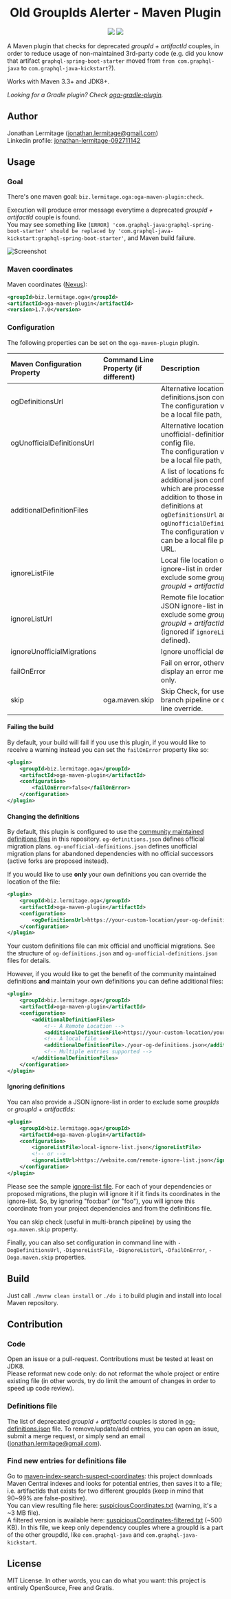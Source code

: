 <h1 align="center">
    Old GroupIds Alerter - Maven Plugin
</h1>

<p align="center">
    <a href="https://github.com/jonathanlermitage/oga-maven-plugin/blob/master/LICENSE.txt"><img src="https://img.shields.io/github/license/jonathanlermitage/oga-maven-plugin.svg"/></a>
    <a href="https://search.maven.org/artifact/biz.lermitage.oga/oga-maven-plugin"><img src="https://img.shields.io/maven-central/v/biz.lermitage.oga/oga-maven-plugin.svg"/></a>
</p>

A Maven plugin that checks for deprecated *groupId + artifactId* couples, in order to reduce usage of non-maintained 3rd-party code (e.g. did you know that artifact `graphql-spring-boot-starter` moved from `from com.graphql-java` to `com.graphql-java-kickstart`?).

Works with Maven 3.3+ and JDK8+.

*Looking for a Gradle plugin? Check [oga-gradle-plugin](https://github.com/jonathanlermitage/oga-gradle-plugin).*

## Author

Jonathan Lermitage (<jonathan.lermitage@gmail.com>)  
Linkedin profile: [jonathan-lermitage-092711142](https://www.linkedin.com/in/jonathan-lermitage-092711142/)

## Usage

### Goal

There's one maven goal: `biz.lermitage.oga:oga-maven-plugin:check`.

Execution will produce error  message everytime a deprecated *groupId + artifactId* couple is found.  
You may see something like `[ERROR] 'com.graphql-java:graphql-spring-boot-starter' should be replaced by 'com.graphql-java-kickstart:graphql-spring-boot-starter'`, and Maven build failure.

![Screenshot](terminal-error-screenshot.png)

### Maven coordinates

Maven coordinates ([Nexus](https://oss.sonatype.org/#nexus-search;quick~oga-maven-plugin)):

```xml
<groupId>biz.lermitage.oga</groupId>
<artifactId>oga-maven-plugin</artifactId>
<version>1.7.0</version>
```

### Configuration

The following properties can be set on the `oga-maven-plugin` plugin.

| Maven Configuration Property | Command Line Property (if different) | Description                                                                                                                                                                                                                               | Default Value                                                                                                 |
|:-----------------------------|:-------------------------------------|:------------------------------------------------------------------------------------------------------------------------------------------------------------------------------------------------------------------------------------------|:--------------------------------------------------------------------------------------------------------------|
| ogDefinitionsUrl             |                                      | Alternative location for og-definitions.json config file.<br/>The configuration value can be a local file path, or a URL.                                                                                                                 | https://raw.githubusercontent.com/jonathanlermitage/oga-maven-plugin/master/uc/og-definitions.json            |
| ogUnofficialDefinitionsUrl   |                                      | Alternative location for og-unofficial-definitions.json config file.<br/>The configuration value can be a local file path, or a URL.                                                                                                      | https://raw.githubusercontent.com/jonathanlermitage/oga-maven-plugin/master/uc/og-unofficial-definitions.json |
| additionalDefinitionFiles    |                                      | A list of locations for additional json config files which are processed in addition to those in the definitions at `ogDefinitionsUrl` and `ogUnofficialDefinitionsUrl`.<br/>The configuration values can be a local file path, or a URL. |                                                                                                               |
| ignoreListFile               |                                      | Local file location of a JSON ignore-list in order to exclude some *groupIds* or *groupId + artifactIds*.                                                                                                                                 |                                                                                                               |
| ignoreListUrl                |                                      | Remote file location of a JSON ignore-list in order to exclude some *groupIds* or *groupId + artifactIds* (ignored if `ignoreListFile` is defined).                                                                                       |                                                                                                               |
| ignoreUnofficialMigrations   |                                      | Ignore unofficial definitions.                                                                                                                                                                                                            | `false`                                                                                                       |
| failOnError                  |                                      | Fail on error, otherwise display an error message only.                                                                                                                                                                                   | `true`                                                                                                        |
| skip                         | oga.maven.skip                       | Skip Check, for use in multi branch pipeline or command line override.                                                                                                                                                                    | `false`                                                                                                       |


#### Failing the build

By default, your build will fail if you use this plugin, if you would like to receive a warning instead you can set the `failOnError` property like so:
```xml
<plugin>
    <groupId>biz.lermitage.oga</groupId>
    <artifactId>oga-maven-plugin</artifactId>
    <configuration>
        <failOnError>false</failOnError>
    </configuration>
</plugin>
```

#### Changing the definitions

By default, this plugin is configured to use the [community maintained definitions files](https://github.com/jonathanlermitage/oga-maven-plugin/tree/master/uc) in 
this repository. `og-definitions.json` defines official migration plans. `og-unofficial-definitions.json` defines unofficial migration plans for abandoned dependencies with no official successors (active forks are proposed instead).

If you would like to use **only** your own definitions you can override the location of the file:
```xml
<plugin>
    <groupId>biz.lermitage.oga</groupId>
    <artifactId>oga-maven-plugin</artifactId>
    <configuration>
        <ogDefinitionsUrl>https://your-custom-location/your-og-definitions.json</ogDefinitionsUrl>
    </configuration>
</plugin>
```

Your custom definitions file can mix official and unofficial migrations. See the structure of `og-definitions.json` and `og-unofficial-definitions.json` files for details.

However, if you would like to get the benefit of the community maintained definitions **and** maintain your own definitions you can define additional files:
```xml
<plugin>
    <groupId>biz.lermitage.oga</groupId>
    <artifactId>oga-maven-plugin</artifactId>
    <configuration>
        <additionalDefinitionFiles>
            <!-- A Remote Location -->
            <additionalDefinitionFile>https://your-custom-location/your-og-definitions.json</additionalDefinitionFile>
            <!-- A local file -->
            <additionalDefinitionFile>./your-og-definitions.json</additionalDefinitionFile>
            <!-- Multiple entries supported -->
        </additionalDefinitionFiles>
    </configuration>
</plugin>
```

#### Ignoring definitions

You can also provide a JSON ignore-list in order to exclude some *groupIds* or *groupId + artifactIds*:
```xml
<plugin>
    <groupId>biz.lermitage.oga</groupId>
    <artifactId>oga-maven-plugin</artifactId>
    <configuration>
        <ignoreListFile>local-ignore-list.json</ignoreListFile>
        <!-- or -->
        <ignoreListUrl>https://website.com/remote-ignore-list.json</ignoreListUrl>
    </configuration>
</plugin>
```
Please see the sample [ignore-list file](sample/sample_ignore_list.json). For each of your dependencies or proposed migrations, the plugin will ignore it if it finds its coordinates in the ignore-list. So, by ignoring "foo:bar" (or "foo"), you will ignore this coordinate from your project dependencies and from the definitions file.

You can skip check (useful in multi-branch pipeline) by using the `oga.maven.skip` property.

Finally, you can also set configuration in command line with `-DogDefinitionsUrl`, `-DignoreListFile`, `-DignoreListUrl`, `-DfailOnError`, `-Doga.maven.skip` properties.

## Build

Just call `./mvnw clean install` or `./do i` to build plugin and install into local Maven repository.  

## Contribution

### Code 

Open an issue or a pull-request. Contributions must be tested at least on JDK8.  
Please reformat new code only: do not reformat the whole project or entire existing file (in other words, try do limit the amount of changes in order to speed up code review).

### Definitions file

The list of deprecated *groupId + artifactId* couples is stored in [og-definitions.json](uc/og-definitions.json) file. To remove/update/add entries, you can open an issue, submit a merge request, or simply send an email (<jonathan.lermitage@gmail.com>).  

### Find new entries for definitions file

Go to [maven-index-search-suspect-coordinates](maven-index-search-suspect-coordinates/): this project downloads Maven Central indexes and looks for potential entries, then saves it to a file; i.e. artifactIds that exists for two different groupIds (keep in mind that 90~99% are false-positive).  
You can view resulting file here: [suspiciousCoordinates.txt](maven-index-search-suspect-coordinates/suspiciousCoordinates.txt) (warning, it's a ~3 MB file).  
A filtered version is available here: [suspiciousCoordinates-filtered.txt](maven-index-search-suspect-coordinates/suspiciousCoordinates-filtered.txt) (~500 KB). In this file, we keep only dependency couples where a groupId is a part of the other groupdId, like `com.graphql-java` and `com.graphql-java-kickstart`.

## License

MIT License. In other words, you can do what you want: this project is entirely OpenSource, Free and Gratis.
